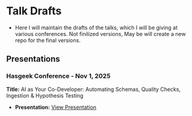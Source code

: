 # Talk Drafts

- Here I will maintain the drafts of the talks, which I will be giving at various conferences. Not finilized versions, May be will create a new repo for the final versions.

## Presentations

### Hasgeek Conference - Nov 1, 2025
**Title:** AI as Your Co-Developer: Automating Schemas, Quality Checks, Ingestion & Hypothesis Testing

- **Presentation:** [View Presentation](https://prudhvi1709.github.io/talkdrafts/Hasgeek-01-11-2025/index.html)